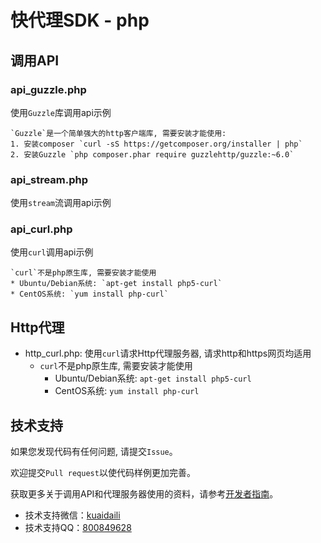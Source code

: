 # 快代理SDK - php

## 调用API
### api_guzzle.php
使用`Guzzle`库调用api示例
```
`Guzzle`是一个简单强大的http客户端库, 需要安装才能使用:
1. 安装composer `curl -sS https://getcomposer.org/installer | php`
2. 安装Guzzle `php composer.phar require guzzlehttp/guzzle:~6.0`
```

### api_stream.php
使用`stream`流调用api示例

### api_curl.php
使用`curl`调用api示例
```
`curl`不是php原生库, 需要安装才能使用
* Ubuntu/Debian系统: `apt-get install php5-curl`
* CentOS系统: `yum install php-curl`
```

## Http代理
* http_curl.php: 使用`curl`请求Http代理服务器, 请求http和https网页均适用
	* `curl`不是php原生库, 需要安装才能使用
		* Ubuntu/Debian系统: `apt-get install php5-curl`
		* CentOS系统: `yum install php-curl`

## 技术支持
如果您发现代码有任何问题, 请提交`Issue`。

欢迎提交`Pull request`以使代码样例更加完善。

获取更多关于调用API和代理服务器使用的资料，请参考[开发者指南](https://help.kuaidaili.com/dev/api/)。

* 技术支持微信：<a href="https://img.kuaidaili.com/img/service_wx.jpg">kuaidaili</a>
* 技术支持QQ：<a href="http://q.url.cn/CDksXo?_type=wpa&qidian=true">800849628</a>
